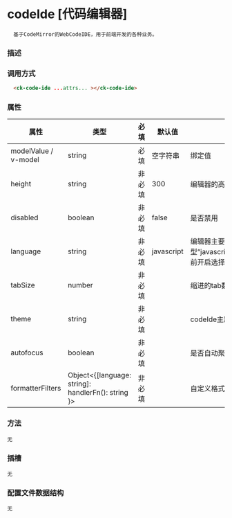 # codeIde [代码编辑器]

```
  基于CodeMirror的WebCodeIDE，用于前端开发的各种业务。
```

### 描述


### 调用方式

```html
  <ck-code-ide ...attrs... ></ck-code-ide>
```

### 属性

| 属性 | 类型 | 必填 | 默认值 | 说明 |
| - | - | - | - | - |
| modelValue / v-model | string  | 必填   | 空字符串   | 绑定值 |
| height | string  | 非必填 | 300 | 编辑器的高度 |
| disabled | boolean | 非必填 | false | 是否禁用 |
| language | string  | 非必填 | javascript | 编辑器主要的语言提示，可选类型“javascript”，“json”，“css”，“html”，“java”，“sql”（目前开启选择模式，所以不必要请不传） |
| tabSize | number  | 非必填 |  | 缩进的tab数量，默认2，可传安全参数2,4,6,8 |
| theme | string  | 非必填 |  | codeIde主题，默认白色，可选参数：'default', 'oneDark' |
| autofocus | boolean  | 非必填 |  | 是否自动聚焦于编辑范围。默认true，自动聚焦 |
| formatterFilters | Object<{[language: string]: handlerFn(): string }>  | 非必填 |  | 自定义格式化代码的方法 |

### 方法

```
无
```

### 插槽

```
无
```

<!-- |插槽名称|传入值|描述|
|-|-|-|
|colShow|data[object]: 配置的组件数据|-|
|colSetup|component[object]: 组件的配置信息 <br> setCol[function]: 用于向布局中回存组件配置信息的回调函数|-| -->

### 配置文件数据结构

```
无
```
